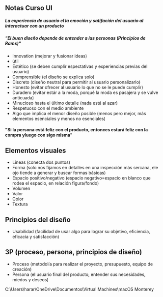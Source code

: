 ## Notas Curso UI

##### La experiencia de usuario el la emoción y satifación del usuario al interactuar con un producto

##### "El buen diseño depende de entender a las personas (Principios de Rams)"
- Innovation (mejorar y fusionar ideas)
- útil
- Estético (se deben cumplir espectativas y experiencias previas del usuario)
- Comprensible (el diseño se explica solo)
- Discreto (diseño neutral para permitir al usuario personalizarlo)
- Honesto (evitar ofrecer al usuario lo que no se le puede cumplir)
- Duradero (evitar estár a la moda, porqué la moda es pasajera y se vulve anticuada)
- Minucioso hasta el último detalle (nada está al azar)
- Respetuoso con el medio ambiente
- Algo que implica el menor diseño posible (menos pero mejor, más elementos esenciales y menos no esenciales)

#### "Si la persona está feliz con el producto, entonces estará feliz con la compra yluego con sigo misma"


## Elementos visuales
- Líneas (conecta dos puntos)
- Forma (solo nos fijamos en detalles en una inspección más sercana, ele ojo tiende a generar y buscar formas básicas)
- Espacio positivo/negativo (espacio negativo=espacio en blanco que rodea el espacio, en relación figura/fondo)
- Volumen
- Valor
- Color
- Textura

## Principios del diseño
- Usabilidad (facilidad de usar algo para lograr su objetivo, eficiencia, eficacia y satisfacción)

## 3P (proceso, persona, principios de diseño)
- Proceso (metodolía para realizar el proyecto, presupuesto, equipo de creación)
- Persona (el usuario final del producto, entender sus necesidades, miedos y deseos)

C:\Users\harar\OneDrive\Documentos\Virtual Machines\macOS Monterey
